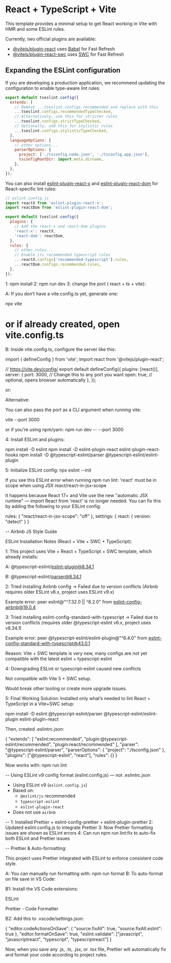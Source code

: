 # React + TypeScript + Vite

This template provides a minimal setup to get React working in Vite with HMR and some ESLint rules.

Currently, two official plugins are available:

- [@vitejs/plugin-react](https://github.com/vitejs/vite-plugin-react/blob/main/packages/plugin-react) uses [Babel](https://babeljs.io/) for Fast Refresh
- [@vitejs/plugin-react-swc](https://github.com/vitejs/vite-plugin-react/blob/main/packages/plugin-react-swc) uses [SWC](https://swc.rs/) for Fast Refresh

## Expanding the ESLint configuration

If you are developing a production application, we recommend updating the configuration to enable type-aware lint rules:

```js
export default tseslint.config({
  extends: [
    // Remove ...tseslint.configs.recommended and replace with this
    ...tseslint.configs.recommendedTypeChecked,
    // Alternatively, use this for stricter rules
    ...tseslint.configs.strictTypeChecked,
    // Optionally, add this for stylistic rules
    ...tseslint.configs.stylisticTypeChecked,
  ],
  languageOptions: {
    // other options...
    parserOptions: {
      project: ['./tsconfig.node.json', './tsconfig.app.json'],
      tsconfigRootDir: import.meta.dirname,
    },
  },
});
```

You can also install [eslint-plugin-react-x](https://github.com/Rel1cx/eslint-react/tree/main/packages/plugins/eslint-plugin-react-x) and [eslint-plugin-react-dom](https://github.com/Rel1cx/eslint-react/tree/main/packages/plugins/eslint-plugin-react-dom) for React-specific lint rules:

```js
// eslint.config.js
import reactX from 'eslint-plugin-react-x';
import reactDom from 'eslint-plugin-react-dom';

export default tseslint.config({
  plugins: {
    // Add the react-x and react-dom plugins
    'react-x': reactX,
    'react-dom': reactDom,
  },
  rules: {
    // other rules...
    // Enable its recommended typescript rules
    ...reactX.configs['recommended-typescript'].rules,
    ...reactDom.configs.recommended.rules,
  },
});
```

1: npm install
2: npm run dev
3: change the port ( react + ts + vite):

A: If you don’t have a vite.config.ts yet, generate one:

npx vite

# or if already created, open vite.config.ts

B: Inside vite.config.ts, configure the server like this:

import { defineConfig } from 'vite';
import react from '@vitejs/plugin-react';

// https://vite.dev/config/
export default defineConfig({
plugins: [react()],
server: {
port: 3000, // Change this to any port you want
open: true, // optional, opens browser automatically
},
});

or:

Alternative:

You can also pass the port as a CLI argument when running vite:

vite --port 3000

or if you're using npm/yarn: npm run dev -- --port 3000

4: Install ESLint and plugins:

npm install -D eslint
npm install -D eslint-plugin-react eslint-plugin-react-hooks
npm install -D @typescript-eslint/parser @typescript-eslint/eslint-plugin

5: Initialize ESLint config: npx eslint --init

If you see this ESLint error when running npm run lint: 'react' must be in scope when using JSX react/react-in-jsx-scope

It happens because React 17+ and Vite use the new "automatic JSX runtime" — import React from 'react' is no longer needed.
You can fix this by adding the following to your ESLint config:

rules: { "react/react-in-jsx-scope": "off" },
settings: { react: { version: "detect" } }

-- Airbnb JS Style Guide

ESLint Installation Notes (React + Vite + SWC + TypeScript):

1: This project uses Vite + React + TypeScript + SWC template, which already installs:

A: @typescript-eslint/eslint-plugin@8.34.1

B: @typescript-eslint/parser@8.34.1

2: Tried installing Airbnb config → Failed due to version conflicts (Airbnb requires older ESLint v8.x, project uses ESLint v9.x)

Example error:
peer eslint@"^7.32.0 || ^8.2.0" from eslint-config-airbnb@19.0.4

3: Tried installing eslint-config-standard-with-typescript → Failed due to version conflicts (requires older @typescript-eslint v6.x, project uses v8.34.1)

Example error:
peer @typescript-eslint/eslint-plugin@"^6.4.0" from eslint-config-standard-with-typescript@43.0.1

Reason: Vite + SWC template is very new, many configs are not yet compatible with the latest eslint + typescript-eslint

4: Downgrading ESLint or typescript-eslint caused new conflicts

Not compatible with Vite 5 + SWC setup.

Would break other tooling or create more upgrade issues.

5: Final Working Solution:
Installed only what’s needed to lint React + TypeScript in a Vite+SWC setup:

npm install -D eslint @typescript-eslint/parser @typescript-eslint/eslint-plugin eslint-plugin-react

Then, created .eslintrc.json:

{
"extends": [
"eslint:recommended",
"plugin:@typescript-eslint/recommended",
"plugin:react/recommended"
],
"parser": "@typescript-eslint/parser",
"parserOptions": {
"project": "./tsconfig.json"
},
"plugins": ["@typescript-eslint", "react"],
"rules": {}
}

Now works with: npm run lint

-- Using ESLint v9 config format (eslint.config.js) — not .eslintrc.json

- Using ESLint v9 (`eslint.config.js`)
- Based on:
  - `@eslint/js` recommended
  - `typescript-eslint`
  - `eslint-plugin-react`
- Does not use `airbnb`

--
1: Installed Prettier + eslint-config-prettier + eslint-plugin-prettier
2: Updated eslint.config.js to integrate Prettier
3: Now Prettier formatting issues are shown as ESLint errors
4: Can run npm run lint:fix to auto-fix both ESLint and Prettier issues

--
Prettier & Auto-formatting:

This project uses Prettier integrated with ESLint to enforce consistent code style.

A: You can manually run formatting with: npm run format
B: To auto-format on file save in VS Code:

B1: Install the VS Code extensions:

ESLint

Prettier - Code Formatter

B2: Add this to .vscode/settings.json:

{
"editor.codeActionsOnSave": {
"source.fixAll": true,
"source.fixAll.eslint": true
},
"editor.formatOnSave": true,
"eslint.validate": ["javascript", "javascriptreact", "typescript", "typescriptreact"]
}

Now, when you save any .js, .ts, .jsx, or .tsx file, Prettier will automatically fix and format your code according to project rules.
